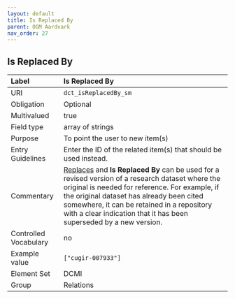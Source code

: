 ```yaml
---
layout: default
title: Is Replaced By
parent: OGM Aardvark
nav_order: 27
---
```


## Is Replaced By

| Label                 | Is Replaced By |
|:----------------------|:---------------|
| URI                   | `dct_isReplacedBy_sm` |
| Obligation            | Optional |
| Multivalued           | true |
| Field type            | array of strings |
| Purpose               | To point the user to new item(s) |
| Entry Guidelines      | Enter the ID of the related item(s) that should be used instead. |
| Commentary            | [Replaces](https://opengeometadata.github.io/docs/aardvarkSchema/replaces) and **Is Replaced By** can be used for a revised version of a research dataset where the original is needed for reference. For example, if the original dataset has already been cited somewhere, it can be retained in a repository with a clear indication that it has been superseded by a new version. |
| Controlled Vocabulary | no |
| Example value         | `["cugir-007933"]` |
| Element Set           | DCMI |
| Group                 | Relations |
